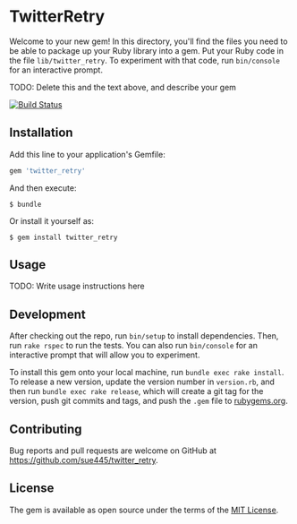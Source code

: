 # TwitterRetry

Welcome to your new gem! In this directory, you'll find the files you need to be able to package up your Ruby library into a gem. Put your Ruby code in the file `lib/twitter_retry`. To experiment with that code, run `bin/console` for an interactive prompt.

TODO: Delete this and the text above, and describe your gem

[![Build Status](https://travis-ci.org/sue445/twitter_retry.svg?branch=master)](https://travis-ci.org/sue445/twitter_retry)

## Installation

Add this line to your application's Gemfile:

```ruby
gem 'twitter_retry'
```

And then execute:

    $ bundle

Or install it yourself as:

    $ gem install twitter_retry

## Usage

TODO: Write usage instructions here

## Development

After checking out the repo, run `bin/setup` to install dependencies. Then, run `rake rspec` to run the tests. You can also run `bin/console` for an interactive prompt that will allow you to experiment.

To install this gem onto your local machine, run `bundle exec rake install`. To release a new version, update the version number in `version.rb`, and then run `bundle exec rake release`, which will create a git tag for the version, push git commits and tags, and push the `.gem` file to [rubygems.org](https://rubygems.org).

## Contributing

Bug reports and pull requests are welcome on GitHub at https://github.com/sue445/twitter_retry.


## License

The gem is available as open source under the terms of the [MIT License](http://opensource.org/licenses/MIT).

